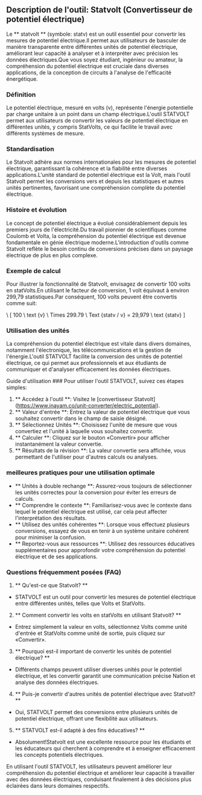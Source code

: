 ## Description de l'outil: Statvolt (Convertisseur de potentiel électrique)

Le ** statvolt ** (symbole: statv) est un outil essentiel pour convertir les mesures de potentiel électrique.Il permet aux utilisateurs de basculer de manière transparente entre différentes unités de potentiel électrique, améliorant leur capacité à analyser et à interpréter avec précision les données électriques.Que vous soyez étudiant, ingénieur ou amateur, la compréhension du potentiel électrique est cruciale dans diverses applications, de la conception de circuits à l'analyse de l'efficacité énergétique.

### Définition
Le potentiel électrique, mesuré en volts (v), représente l'énergie potentielle par charge unitaire à un point dans un champ électrique.L'outil STATVOLT permet aux utilisateurs de convertir les valeurs de potentiel électrique en différentes unités, y compris StatVolts, ce qui facilite le travail avec différents systèmes de mesure.

### Standardisation
Le Statvolt adhère aux normes internationales pour les mesures de potentiel électrique, garantissant la cohérence et la fiabilité entre diverses applications.L'unité standard de potentiel électrique est la Volt, mais l'outil Statvolt permet les conversions vers et depuis les statistiques et autres unités pertinentes, favorisant une compréhension complète du potentiel électrique.

### Histoire et évolution
Le concept de potentiel électrique a évolué considérablement depuis les premiers jours de l'électricité.Du travail pionnier de scientifiques comme Coulomb et Volta, la compréhension du potentiel électrique est devenue fondamentale en génie électrique moderne.L'introduction d'outils comme Statvolt reflète le besoin continu de conversions précises dans un paysage électrique de plus en plus complexe.

### Exemple de calcul
Pour illustrer la fonctionnalité de Statvolt, envisagez de convertir 100 volts en statVolts.En utilisant le facteur de conversion, 1 volt équivaut à environ 299,79 statistiques.Par conséquent, 100 volts peuvent être convertis comme suit:

\ [
100 \ text {v} \ Times 299.79 \ Text {statv / v} = 29,979 \ text {statv}
\]

### Utilisation des unités
La compréhension du potentiel électrique est vitale dans divers domaines, notamment l'électronique, les télécommunications et la gestion de l'énergie.L'outil STATVOLT facilite la conversion des unités de potentiel électrique, ce qui permet aux professionnels et aux étudiants de communiquer et d'analyser efficacement les données électriques.

Guide d'utilisation ###
Pour utiliser l'outil STATVOLT, suivez ces étapes simples:
1. ** Accédez à l'outil **: Visitez le [convertisseur Statvolt] (https://www.inayam.co/unit-converter/electric_potential).
2. ** Valeur d'entrée **: Entrez la valeur de potentiel électrique que vous souhaitez convertir dans le champ de saisie désigné.
3. ** Sélectionnez Unités **: Choisissez l'unité de mesure que vous convertiez et l'unité à laquelle vous souhaitez convertir.
4. ** Calculer **: Cliquez sur le bouton «Convertir» pour afficher instantanément la valeur convertie.
5. ** Résultats de la révision **: La valeur convertie sera affichée, vous permettant de l'utiliser pour d'autres calculs ou analyses.

### meilleures pratiques pour une utilisation optimale
- ** Unités à double rechange **: Assurez-vous toujours de sélectionner les unités correctes pour la conversion pour éviter les erreurs de calculs.
- ** Comprendre le contexte **: Familiarisez-vous avec le contexte dans lequel le potentiel électrique est utilisé, car cela peut affecter l'interprétation des résultats.
- ** Utilisez des unités cohérentes **: Lorsque vous effectuez plusieurs conversions, essayez de vous en tenir à un système unitaire cohérent pour minimiser la confusion.
- ** Reportez-vous aux ressources **: Utilisez des ressources éducatives supplémentaires pour approfondir votre compréhension du potentiel électrique et de ses applications.

### Questions fréquemment posées (FAQ)

1. ** Qu'est-ce que Statvolt? **
- STATVOLT est un outil pour convertir les mesures de potentiel électrique entre différentes unités, telles que Volts et StatVolts.

2. ** Comment convertir les volts en statVolts en utilisant Statvolt? **
- Entrez simplement la valeur en volts, sélectionnez Volts comme unité d'entrée et StatVolts comme unité de sortie, puis cliquez sur «Convertir».

3. ** Pourquoi est-il important de convertir les unités de potentiel électrique? **
- Différents champs peuvent utiliser diverses unités pour le potentiel électrique, et les convertir garantit une communication précise Nation et analyse des données électriques.

4. ** Puis-je convertir d'autres unités de potentiel électrique avec Statvolt? **
- Oui, STATVOLT permet des conversions entre plusieurs unités de potentiel électrique, offrant une flexibilité aux utilisateurs.

5. ** STATVOLT est-il adapté à des fins éducatives? **
- Absolument!Statvolt est une excellente ressource pour les étudiants et les éducateurs qui cherchent à comprendre et à enseigner efficacement les concepts potentiels électriques.

En utilisant l'outil STATVOLT, les utilisateurs peuvent améliorer leur compréhension du potentiel électrique et améliorer leur capacité à travailler avec des données électriques, conduisant finalement à des décisions plus éclairées dans leurs domaines respectifs.